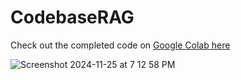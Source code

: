 # CodebaseRAG

Check out the completed code on [Google Colab here](https://colab.research.google.com/github/team-headstart/CodebaseRAG/blob/main/Codebase_RAG_Completed.ipynb)

![Screenshot 2024-11-25 at 7 12 58 PM](https://github.com/user-attachments/assets/0bd67cf0-43d5-46d2-879c-a752cae4c8e3)
